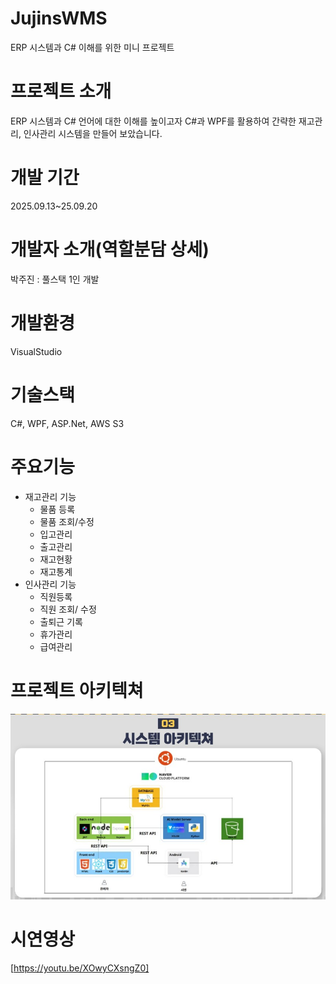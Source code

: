 # JujinsWMS
ERP 시스템과 C# 이해를 위한 미니 프로젝트
# 프로젝트 소개
ERP 시스템과 C# 언어에 대한 이해를 높이고자 C#과 WPF를 활용하여 간략한 재고관리, 인사관리 시스템을 만들어 보았습니다.
# 개발 기간
2025.09.13~25.09.20
# 개발자 소개(역할분담 상세)
박주진 : 풀스택 1인 개발

# 개발환경
VisualStudio
# 기술스택
C#, WPF, ASP.Net, AWS S3
# 주요기능
+ 재고관리 기능
  + 물품 등록
  + 물품 조회/수정
  + 입고관리
  + 출고관리
  + 재고현황
  + 재고통계
+ 인사관리 기능
  + 직원등록
  + 직원 조회/ 수정
  + 출퇴근 기록
  + 휴가관리
  + 급여관리

# 프로젝트 아키텍쳐
![아키텍처](https://github.com/2025-SMHRD-SW-BigData/DevMour/blob/master/%EC%95%84%ED%82%A4%ED%85%8D%EC%B2%98.jpg?raw=true)

# 시연영상
[https://youtu.be/XOwyCXsngZ0]
